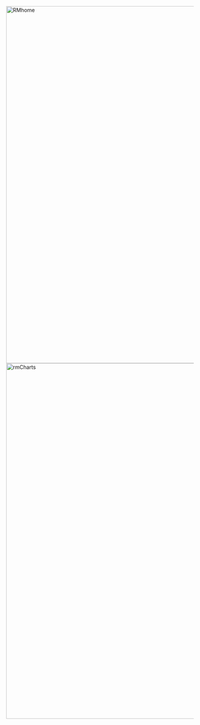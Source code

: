 <img width="959" alt="RMhome" src="https://user-images.githubusercontent.com/94754700/187134047-362fa5e0-8b94-438f-b1d3-72ac808a182f.png">
<img width="955" alt="rmCharts" src="https://user-images.githubusercontent.com/94754700/187134058-f07e0eb1-40b8-49d3-91ca-72079d2f269c.png">
